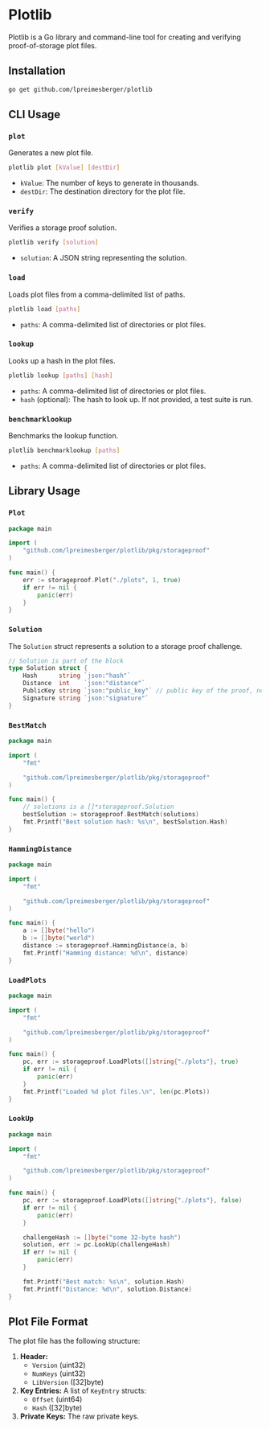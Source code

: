 # Plotlib

Plotlib is a Go library and command-line tool for creating and verifying proof-of-storage plot files.

## Installation

```bash
go get github.com/lpreimesberger/plotlib
```

## CLI Usage

### `plot`

Generates a new plot file.

```bash
plotlib plot [kValue] [destDir]
```

*   `kValue`: The number of keys to generate in thousands.
*   `destDir`: The destination directory for the plot file.

### `verify`

Verifies a storage proof solution.

```bash
plotlib verify [solution]
```

*   `solution`: A JSON string representing the solution.

### `load`

Loads plot files from a comma-delimited list of paths.

```bash
plotlib load [paths]
```

*   `paths`: A comma-delimited list of directories or plot files.

### `lookup`

Looks up a hash in the plot files.

```bash
plotlib lookup [paths] [hash]
```

*   `paths`: A comma-delimited list of directories or plot files.
*   `hash` (optional): The hash to look up. If not provided, a test suite is run.

### `benchmarklookup`

Benchmarks the lookup function.

```bash
plotlib benchmarklookup [paths]
```

*   `paths`: A comma-delimited list of directories or plot files.

## Library Usage

### `Plot`

```go
package main

import (
	"github.com/lpreimesberger/plotlib/pkg/storageproof"
)

func main() {
	err := storageproof.Plot("./plots", 1, true)
	if err != nil {
		panic(err)
	}
}
```

### `Solution`

The `Solution` struct represents a solution to a storage proof challenge.

```go
// Solution is part of the block
type Solution struct {
	Hash      string `json:"hash"`
	Distance  int    `json:"distance"`
	PublicKey string `json:"public_key"` // public key of the proof, not the issuer
	Signature string `json:"signature"`
}
```

### `BestMatch`

```go
package main

import (
	"fmt"

	"github.com/lpreimesberger/plotlib/pkg/storageproof"
)

func main() {
	// solutions is a []*storageproof.Solution
	bestSolution := storageproof.BestMatch(solutions)
	fmt.Printf("Best solution hash: %s\n", bestSolution.Hash)
}
```

### `HammingDistance`

```go
package main

import (
	"fmt"

	"github.com/lpreimesberger/plotlib/pkg/storageproof"
)

func main() {
	a := []byte("hello")
	b := []byte("world")
	distance := storageproof.HammingDistance(a, b)
	fmt.Printf("Hamming distance: %d\n", distance)
}
```

### `LoadPlots`

```go
package main

import (
	"fmt"

	"github.com/lpreimesberger/plotlib/pkg/storageproof"
)

func main() {
	pc, err := storageproof.LoadPlots([]string{"./plots"}, true)
	if err != nil {
		panic(err)
	}
	fmt.Printf("Loaded %d plot files.\n", len(pc.Plots))
}
```

### `LookUp`

```go
package main

import (
	"fmt"

	"github.com/lpreimesberger/plotlib/pkg/storageproof"
)

func main() {
	pc, err := storageproof.LoadPlots([]string{"./plots"}, false)
	if err != nil {
		panic(err)
	}

	challengeHash := []byte("some 32-byte hash")
	solution, err := pc.LookUp(challengeHash)
	if err != nil {
		panic(err)
	}

	fmt.Printf("Best match: %s\n", solution.Hash)
	fmt.Printf("Distance: %d\n", solution.Distance)
}
```


## Plot File Format

The plot file has the following structure:

1.  **Header:**
    *   `Version` (uint32)
    *   `NumKeys` (uint32)
    *   `LibVersion` ([32]byte)
2.  **Key Entries:** A list of `KeyEntry` structs:
    *   `Offset` (uint64)
    *   `Hash` ([32]byte)
3.  **Private Keys:** The raw private keys.

